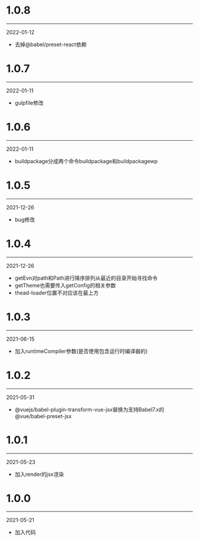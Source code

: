 # 1.0.8

***

2022-01-12

* 去掉@babel/preset-react依赖

# 1.0.7

***

2022-01-11

* gulpfile修改

# 1.0.6

***

2022-01-11

* buildpackage分成两个命令buildpackage和buildpackagewp

# 1.0.5

***

2021-12-26

* bug修改

# 1.0.4

***

2021-12-26

* getEvn对path和Path进行降序排列从最近的目录开始寻找命令
* getTheme也需要传入getConfig的相关参数
* thead-loader位置不对应该在最上方

# 1.0.3

***

2021-06-15

* 加入runtimeCompiler参数(是否使用包含运行时编译器的)

# 1.0.2

***

2021-05-31

* @vuejs/babel-plugin-transform-vue-jsx替换为支持Babel7.x的@vue/babel-preset-jsx

# 1.0.1

***

2021-05-23

* 加入render的jsx渲染

# 1.0.0

***

2021-05-21

* 加入代码
